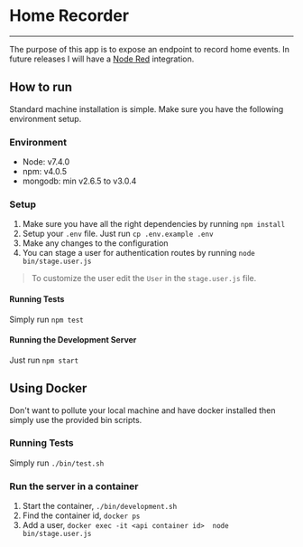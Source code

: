 # Home Recorder

---

The purpose of this app is to expose an endpoint to record home events. 
In future releases I will have a [Node Red](nodered.org) integration.

## How to run

Standard machine installation is simple. Make sure you have the 
following environment setup.

### Environment
  - Node: v7.4.0
  - npm: v4.0.5
  - mongodb: min v2.6.5 to v3.0.4
  
### Setup

  1. Make sure you have all the right dependencies by running `npm install`
  1. Setup your `.env` file. Just run `cp .env.example .env`
  1. Make any changes to the configuration
  1. You can stage a user for authentication routes by running `node bin/stage.user.js`
  
  > To customize the user edit the `User` in the `stage.user.js` file.

#### Running Tests

Simply run `npm test`

#### Running the Development Server

Just run `npm start`

## Using Docker

Don't want to pollute your local machine and have docker installed then 
simply use the provided bin scripts. 

### Running Tests

Simply run `./bin/test.sh`

### Run the server in a container

  1. Start the container, `./bin/development.sh`
  1. Find the container id, `docker ps`
  1. Add a user, `docker exec -it <api container id>  node bin/stage.user.js`